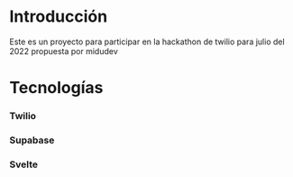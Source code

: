 # Introducción

Este es un proyecto para participar en la hackathon de twilio para julio del 2022 propuesta por midudev

# Tecnologías
### Twilio
### Supabase
### Svelte


